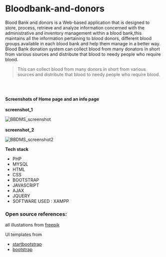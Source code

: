 # Bloodbank-and-donors
Blood Bank and donors is a Web-based application that is designed to store, process, retrieve and analyze information concerned with the administrative and inventory management within a blood bank,this maintains all the information pertaining to blood donors, different blood groups available in each blood bank and help them manage in a better way.
Blood Bank donation system can collect blood from many donators in short from various sources and distribute that blood to needy people who require blood.
> This can collect blood from many donors in short from various sources and distribute that blood to needy people who require blood.
<br>
<br>

**Screenshots of Home page and an info page**
<br>
<br>
**screenshot_1**

![BBDMS_screenshot](https://user-images.githubusercontent.com/51660031/118514488-363b7680-b752-11eb-8aa5-aa3fdb21ea7a.PNG)
<br>
<br>
**screenshot_2**

![BBDMS_screenshot2](https://user-images.githubusercontent.com/51660031/118515492-12c4fb80-b753-11eb-920c-37a33184a3ab.PNG)

**Tech stack** 
 - PHP
 - MYSQL
 - HTML
 - CSS
 - BOOTSTRAP
 - JAVASCRIPT
 - AJAX
 - JQUERY
 - SOFTWARE USED : XAMPP

### Open source references:
 all illustations from [freepik](https://www.freeepik.com)
 
UI templates from
- [startbootstrap](https://www.startbootstrap.com)
- [bootstrap](https://www.bootstrap.com)
